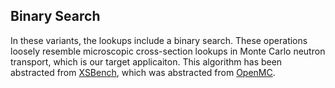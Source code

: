 ## Binary Search

In these variants, the lookups include a binary search.   These operations
loosely resemble microscopic cross-section lookups in Monte Carlo neutron
transport, which is our target applicaiton.  This algorithm has been abstracted
from [XSBench](https://github.com/ANL-CESAR/XSBench), which was abstracted from
[OpenMC](https://github.com/mit-crpg/openmc).
